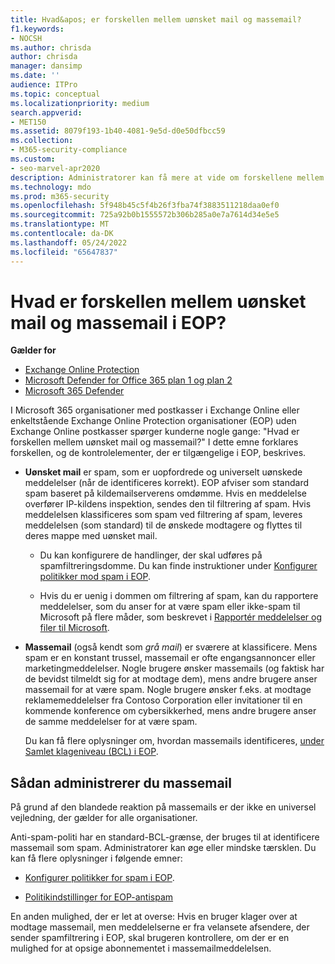 ```yaml
---
title: Hvad&apos; er forskellen mellem uønsket mail og massemail?
f1.keywords:
- NOCSH
ms.author: chrisda
author: chrisda
manager: dansimp
ms.date: ''
audience: ITPro
ms.topic: conceptual
ms.localizationpriority: medium
search.appverid:
- MET150
ms.assetid: 8079f193-1b40-4081-9e5d-d0e50dfbcc59
ms.collection:
- M365-security-compliance
ms.custom:
- seo-marvel-apr2020
description: Administratorer kan få mere at vide om forskellene mellem uønsket mail (spam) og massemails (grå mail) i Exchange Online Protection (EOP).
ms.technology: mdo
ms.prod: m365-security
ms.openlocfilehash: 5f948b45c5f4b26f3fba74f3883511218daa0ef0
ms.sourcegitcommit: 725a92b0b1555572b306b285a0e7a7614d34e5e5
ms.translationtype: MT
ms.contentlocale: da-DK
ms.lasthandoff: 05/24/2022
ms.locfileid: "65647837"
---
```

# <a name="whats-the-difference-between-junk-email-and-bulk-email-in-eop"></a>Hvad er forskellen mellem uønsket mail og massemail i EOP?

**Gælder for**
- [Exchange Online Protection](exchange-online-protection-overview.md)
- [Microsoft Defender for Office 365 plan 1 og plan 2](defender-for-office-365.md)
- [Microsoft 365 Defender](../defender/microsoft-365-defender.md)

I Microsoft 365 organisationer med postkasser i Exchange Online eller enkeltstående Exchange Online Protection organisationer (EOP) uden Exchange Online postkasser spørger kunderne nogle gange: "Hvad er forskellen mellem uønsket mail og massemail?" I dette emne forklares forskellen, og de kontrolelementer, der er tilgængelige i EOP, beskrives.

- **Uønsket mail** er spam, som er uopfordrede og universelt uønskede meddelelser (når de identificeres korrekt). EOP afviser som standard spam baseret på kildemailserverens omdømme. Hvis en meddelelse overfører IP-kildens inspektion, sendes den til filtrering af spam. Hvis meddelelsen klassificeres som spam ved filtrering af spam, leveres meddelelsen (som standard) til de ønskede modtagere og flyttes til deres mappe med uønsket mail.

  - Du kan konfigurere de handlinger, der skal udføres på spamfiltreringsdomme. Du kan finde instruktioner under [Konfigurer politikker mod spam i EOP](configure-your-spam-filter-policies.md).

  - Hvis du er uenig i dommen om filtrering af spam, kan du rapportere meddelelser, som du anser for at være spam eller ikke-spam til Microsoft på flere måder, som beskrevet i [Rapportér meddelelser og filer til Microsoft](report-junk-email-messages-to-microsoft.md).

- **Massemail** (også kendt som _grå mail_) er sværere at klassificere. Mens spam er en konstant trussel, massemail er ofte engangsannoncer eller marketingmeddelelser. Nogle brugere ønsker massemails (og faktisk har de bevidst tilmeldt sig for at modtage dem), mens andre brugere anser massemail for at være spam. Nogle brugere ønsker f.eks. at modtage reklamemeddelelser fra Contoso Corporation eller invitationer til en kommende konference om cybersikkerhed, mens andre brugere anser de samme meddelelser for at være spam.

  Du kan få flere oplysninger om, hvordan massemails identificeres, [under Samlet klageniveau (BCL) i EOP](bulk-complaint-level-values.md).

## <a name="how-to-manage-bulk-email"></a>Sådan administrerer du massemail

På grund af den blandede reaktion på massemails er der ikke en universel vejledning, der gælder for alle organisationer.

Anti-spam-politi har en standard-BCL-grænse, der bruges til at identificere massemail som spam. Administratorer kan øge eller mindske tærsklen. Du kan få flere oplysninger i følgende emner:

- [Konfigurer politikker for spam i EOP](configure-your-spam-filter-policies.md).

- [Politikindstillinger for EOP-antispam](recommended-settings-for-eop-and-office365.md#eop-anti-spam-policy-settings)

En anden mulighed, der er let at overse: Hvis en bruger klager over at modtage massemail, men meddelelserne er fra velansete afsendere, der sender spamfiltrering i EOP, skal brugeren kontrollere, om der er en mulighed for at opsige abonnementet i massemailmeddelelsen.
